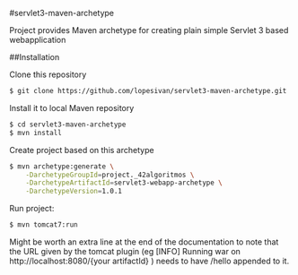 #servlet3-maven-archetype

Project provides Maven archetype for creating plain simple Servlet 3 based webapplication

##Installation

Clone this repository

```bash
$ git clone https://github.com/lopesivan/servlet3-maven-archetype.git
```

Install it to local Maven repository

```bash
$ cd servlet3-maven-archetype
$ mvn install
```

Create project based on this archetype

```bash
$ mvn archetype:generate \
    -DarchetypeGroupId=project._42algoritmos \
    -DarchetypeArtifactId=servlet3-webapp-archetype \
    -DarchetypeVersion=1.0.1
```

Run project:

```bash
$ mvn tomcat7:run
```

Might be worth an extra line at the end of the documentation to note that the URL given by the tomcat plugin (eg [INFO] Running war on http://localhost:8080/{your artifactId} ) needs to have /hello appended to it.
